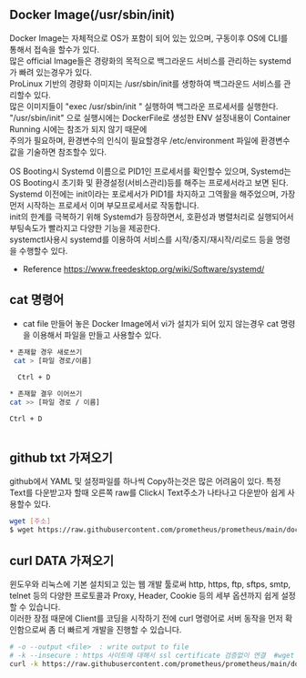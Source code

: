 
## Docker Image(/usr/sbin/init)

Docker Image는 자체적으로 OS가 포함이 되어 있는 있으며, 구동이후 OS에 CLI를 통해서 접속을 할수가 있다.   
많은 official Image들은 경량화의 목적으로 백그라운드 서비스를 관리하는 systemd가 빠려 있는경우가 있다.  
ProLinux 기반의 경량화 이미지는 /usr/sbin/init를 생항하여 백그라운드 서비스를 관리할수 있다.  
많은 이미지들이 "exec /usr/sbin/init " 실행하여 백그라운 프로세서를 실행한다.  
"/usr/sbin/init" 으로 실행시에는 DockerFile로 생성한 ENV 설정내용이 Container Running 시에는 참조가 되지 않기 때문에  
주의가 필요하며, 환경변수의 인식이 필요할경우  /etc/environment 파일에 환경변수값을 기술하면 참조할수 있다.  

OS Booting시 Systemd 이름으로  PID1인 프로세서를 확인할수 있으며, Systemd는 OS Booting시 초기화 및 환경설정(서비스관리)등를 해주는 프로세서라고 보면 된다.  
Systemd 이전에는 init이라는 포로세서가 PID1를 차지하고 그역활을 해주었으며, 가장 먼저 시작하는 프로세서 이며 부모프로세서로 작동합니다.  
init의 한계를 극복하기 위해 Systemd가 등장하면서, 호환성과 병렬처리로 실행되어서 부팅속도가 빨라지고 다양한 기능을 제공한다.  
systemctl사용시 systemd를 이용하여 서비스를 시작/중지/재시작/리로드 등을 명령을 수행할수 있다.  


* Reference 
https://www.freedesktop.org/wiki/Software/systemd/

##  cat 명령어
* cat file
만들어 놓은 Docker Image에서 vi가 설치가 되어 있지 않는경우 cat 명령을 이용해서 파일을 만들고 사용할수 있다.  
```bash
* 존재할 경우 새로쓰기
 cat > [파일 경로/이름]
 
  Ctrl + D

* 존재할 결우 이어쓰기
cat >> [파일 경로 / 이름]

Ctrl + D
 
```

##  github txt 가져오기
github에서 YAML 및 설정파일를 하나씩 Copy하는것은 많은 어려움이 있다.
특정 Text를 다운받고자 할때 오른쪽 raw를 Click시 Text주소가 나타나고 다운받아 쉽게 사용할수 있다.

```bash
wget [주소]
$ wget https://raw.githubusercontent.com/prometheus/prometheus/main/documentation/examples/prometheus-kubernetes.yml
```


## curl DATA 가져오기
윈도우와 리눅스에 기본 설치되고 있는 웹 개발 툴로써 http, https, ftp, sftps, smtp, telnet 등의 다양한 프로토콜과 Proxy, Header, Cookie 등의 세부 옵션까지 쉽게 설정할 수 있습니다.  
이러한 장점 때문에 Client를 코딩을 시작하기 전에 curl 명령어로 서버 동작을 먼저 확인함으로써 좀 더 빠르게 개발을 진행할 수 있습니다.  

```bash
# -o --output <file>  : write output to file
# -k --insecure : https 사이트에 대해서 ssl certificate 검증없이 연결  #wget --no-check-certificate와 비슷한 역활을 수행  
curl -k https://raw.githubusercontent.com/prometheus/prometheus/main/documentation/examples/prometheus-kubernetes.yml  --output aaa
```
